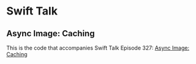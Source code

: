 # Swift Talk
## Async Image: Caching

This is the code that accompanies Swift Talk Episode 327: [Async Image: Caching](https://talk.objc.io/episodes/S01E328-async-image-caching)